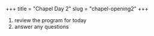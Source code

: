 +++
title = "Chapel Day 2"
slug = "chapel-opening2"
+++

1. review the program for today
1. answer any questions
